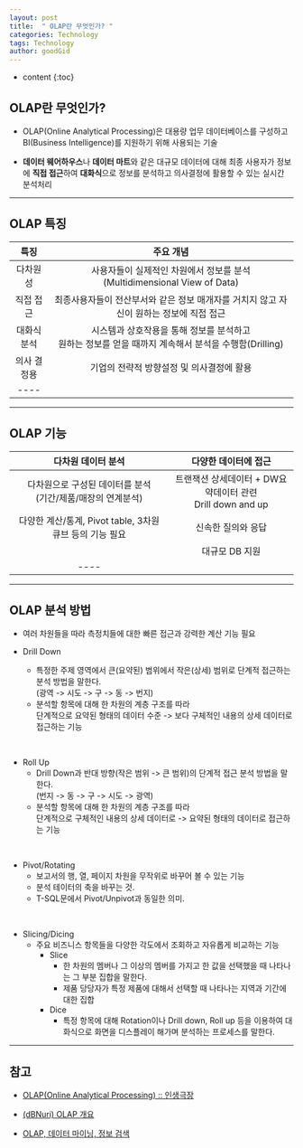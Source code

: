 ```yaml
---
layout: post
title:  " OLAP란 무엇인가? "
categories: Technology
tags: Technology
author: goodGid
---
```

* content
{:toc}

## OLAP란 무엇인가?

* OLAP(Online Analytical Processing)은 대용량 업무 데이터베이스를 구성하고 BI(Business Intelligence)를 지원하기 위해 사용되는 기술

* **데이터 웨어하우스**나 **데이터 마트**와 같은 대규모 데이터에 대해 최종 사용자가 정보에 **직접 접근**하여 **대화식**으로 정보를 분석하고 의사결정에 활용할 수 있는 실시간 분석처리









---

## OLAP 특징

| 특징 | 주요 개념 |
|:------: |:-------:|
| 다차원성   | 사용자들이 실제적인 차원에서 정보를 분석 <br> (Multidimensional View of Data)   |
| 직접 접근   | 최종사용자들이 전산부서와 같은 정보 매개자를 거치지 않고 자신이 원하는 정보에 직접 접근   |
| 대화식 분석   | 시스템과 상호작용을 통해 정보를 분석하고 <br> 원하는 정보를 얻을 때까지 계속해서 분석을 수행함(Drilling)   |
| 의사 결정용  | 기업의 전략적 방향설정 및 의사결정에 활용   |
|----

---


## OLAP 기능


| 다차원 데이터 분석 | 다양한 데이터에 접근 |
|:------: |:-------:|
| 다차원으로 구성된 데이터를 분석 <br> (기간/제품/매장의 연계분석)   | 트랜잭션 상세데이터 + DW요약데이터 관련 <br> Drill down and up|
| 다양한 계산/통계, Pivot table, 3차원 큐브 등의 기능 필요   | 신속한 질의와 응답  |
|      | 대규모 DB 지원  |
|----

---

## OLAP 분석 방법

* 여러 차원들을 따라 측정치들에 대한 빠른 접근과 강력한 계산 기능 필요

* Drill Down
    - 특정한 주제 영역에서 큰(요약된) 범위에서 작은(상세) 범위로 단계적 접근하는 분석 방법을 말한다.<br> (광역 -> 시도 -> 구 -> 동 -> 번지)
    - 분석할 항목에 대해 한 차원의 계층 구조를 따라 <br> 단계적으로 요약된 형태의 데이터 수준 -> 보다 구체적인 내용의 상세 데이터로 접근하는 기능

<br>

*  Roll Up
    - Drill Down과 반대 방향(작은 범위 -> 큰 범위)의 단계적 접근 분석 방법을 말한다. <br> (번지 -> 동 -> 구 -> 시도 -> 광역)
    - 분석할 항목에 대해 한 차원의 계층 구조를 따라 <br> 단계적으로 구체적인 내용의 상세 데이터로 -> 요약된 형태의 데이터로 접근하는 기능

<br>

* Pivot/Rotating
    - 보고서의 행, 열, 페이지 차원을 무작위로 바꾸어 볼 수 있는 기능
    - 분석 테이터의 축을 바꾸는 것.
    - T-SQL문에서 Pivot/Unpivot과 동일한 의미.

<br>

*  Slicing/Dicing
    - 주요 비즈니스 항목들을 다양한 각도에서 조회하고 자유롭게 비교하는 기능
        - Slice
            - 한 차원의 멤버나 그 이상의 멤버를 가지고 한 값을 선택했을 때 나타나는 그 부분 집합을 말한다.
            - 제품 당당자가 특정 제품에 대해서 선택할 때 나타나는 지역과 기간에 대한 집합
        - Dice
            - 특정 항목에 대해 Rotation이나 Drill down, Roll up 등을 이용하여 대화식으로 화면을 디스플레이 해가며 분석하는 프로세스를 말한다.


---

## 참고

* [OLAP(Online Analytical Processing) :: 인생극장](http://azurecourse.tistory.com/406)

* [(dBNuri) OLAP 개요](http://dbrang.tistory.com/416)

* [OLAP, 데이터 마이닝, 정보 검색](http://middleware.tistory.com/entry/OLAP-%EB%8D%B0%EC%9D%B4%ED%84%B0-%EB%A7%88%EC%9D%B4%EB%8B%9D-%EC%A0%95%EB%B3%B4-%EA%B2%80%EC%83%89)